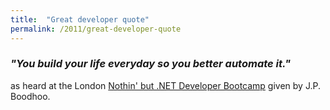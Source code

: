 ```yaml
---
title:  "Great developer quote"
permalink: /2011/great-developer-quote
---
```


### *"You build your life everyday so you better automate it."*

as heard at the London [Nothin' but .NET Developer Bootcamp](http://jpboodhoo.com/training.oo)
given by J.P. Boodhoo.
